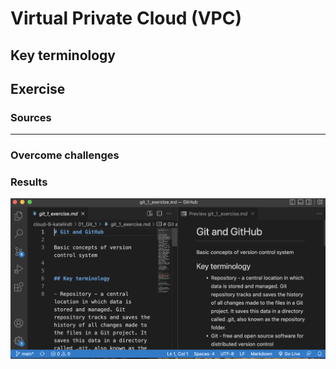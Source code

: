 # Virtual Private Cloud (VPC)


## Key terminology





## Exercise



### Sources


****

### Overcome challenges

### Results


![screenshot](/00_includes/git_02_screenshot.png)
